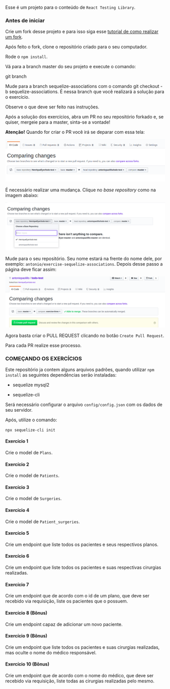 Esse é um projeto para o conteúdo de `React Testing Library`.

### Antes de iniciar

Crie um fork desse projeto e para isso siga esse [tutorial de como realizar um fork](https://guides.github.com/activities/forking/).

Após feito o fork, clone o repositório criado para o seu computador.

Rode o `npm install`.

Vá para a branch master do seu projeto e execute o comando:

git branch

Mude para a branch sequelize-associations com o comando git checkout -b sequelize-associations. É nessa branch que você realizará a solução para o exercício.

Observe o que deve ser feito nas instruções.

Após a solução dos exercícios, abra um PR no seu repositório forkado e, se quiser, mergeie para a master, sinta-se a vontade!

**Atenção!** Quando for criar o PR você irá se deparar com essa tela:

![PR do exercício](images/example-pr.png)

É necessário realizar uma mudança. Clique no *base repository* como na imagem abaixo:

![Mudando a base do repositório](images/change-base.png)

Mude para o seu repositório. Seu nome estará na frente do nome dele, por exemplo: `antonio/exercise-sequelize-associations`. Depois desse passo a página deve ficar assim:

![Após mudança](images/after-change.png)

Agora basta criar o PULL REQUEST clicando no botão `Create Pull Request`.

Para cada PR realize esse processo.

### COMEÇANDO OS EXERCÍCIOS

Este repositório ja contem alguns arquivos padrões, quando utilizar `npm install` as seguintes dependências serão instaladas:

- sequelize mysql2

- sequelize-cli

Será necessário configurar o arquivo `config/config.json` com os dados de seu servidor.

Após, utilize o comando:

`npx sequelize-cli init`

#### Exercício 1

Crie o model de `Plans`.

#### Exercício 2

Crie o model de `Patients`.

#### Exercício 3

Crie o model de `Surgeries`.

#### Exercício 4

Crie o model de `Patient_surgeries`.

#### Exercício 5

Crie um endpoint que liste todos os pacientes e seus respectivos planos.

#### Exercício 6

Crie um endpoint que liste todos os pacientes e suas respectivas cirurgias realizadas.

#### Exercício 7

Crie um endpoint que de acordo com o id de um plano, que deve ser recebido via requisição, liste os pacientes que o possuem.

#### Exercício 8 (Bônus)

Crie um endpoint capaz de adicionar um novo paciente.

#### Exercício 9 (Bônus)

Crie um endpoint que liste todos os pacientes e suas cirurgias realizadas, mas oculte o nome do médico responsável.

#### Exercício 10 (Bônus)

Crie um endpoint que de acordo com o nome do médico, que deve ser recebido via requisição, liste todas as cirurgias realizadas pelo mesmo.